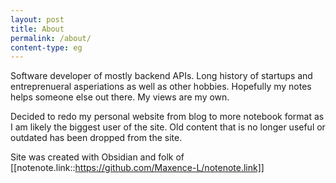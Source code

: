 ```yaml
---
layout: post
title: About
permalink: /about/
content-type: eg
---
```


Software developer of mostly backend APIs.  Long history of startups and entreprenueral asperiations as well as other hobbies. Hopefully my notes helps someone else out there. My views are my own.

Decided to redo my personal website from blog to more notebook format as I am likely the biggest user of the site.  Old content that is no longer useful or outdated has been dropped from the site.

Site was created with Obsidian and folk of  [[notenote.link::https://github.com/Maxence-L/notenote.link]]
